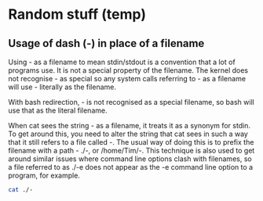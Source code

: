 # Random stuff (temp)

## Usage of dash (-) in place of a filename

Using - as a filename to mean stdin/stdout is a convention that a lot of programs use. It is not a special property of the filename. The kernel does not recognise - as special so any system calls referring to - as a filename will use - literally as the filename.

With bash redirection, - is not recognised as a special filename, so bash will use that as the literal filename.

When cat sees the string - as a filename, it treats it as a synonym for stdin. To get around this, you need to alter the string that cat sees in such a way that it still refers to a file called -. The usual way of doing this is to prefix the filename with a path - ./-, or /home/Tim/-. This technique is also used to get around similar issues where command line options clash with filenames, so a file referred to as ./-e does not appear as the -e command line option to a program, for example.

```bash 
cat ./-
```